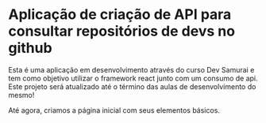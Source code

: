 # Aplicação de criação de API para consultar repositórios de devs no github

Esta é uma aplicação em desenvolvimento através do curso Dev Samurai e tem
como objetivo utilizar o framework react junto com um consumo de api.
Este projeto será atualizado até o término das aulas de desenvolvimento do
mesmo!

Até agora, criamos a página inicial com seus elementos básicos.
